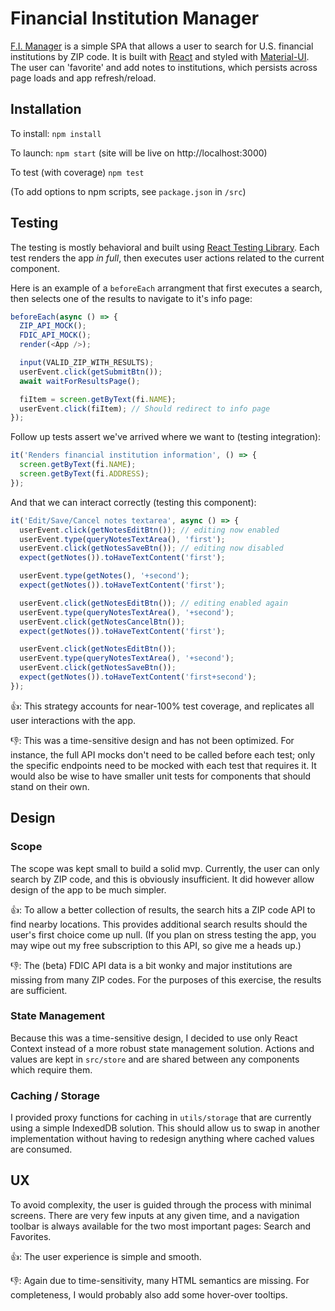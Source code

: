 # Financial Institution Manager

[F.I. Manager](https://fi-manager.netlify.app) is a simple SPA that allows a user to search for U.S. financial institutions by ZIP code. It is built with [React](https://reactjs.org/docs/getting-started.html) and styled with [Material-UI](https://material-ui.com/getting-started/installation/). The user can 'favorite' and add notes to institutions, which persists across page loads and app refresh/reload.

## Installation

To install: `npm install`

To launch: `npm start` (site will be live on http://localhost:3000)

To test (with coverage) `npm test`

(To add options to npm scripts, see `package.json` in `/src`)

## Testing

The testing is mostly behavioral and built using [React Testing Library](https://testing-library.com/docs/react-testing-library/intro/). Each test renders the app _in full_, then executes user actions related to the current component.

Here is an example of a `beforeEach` arrangment that first executes a search, then selects one of the results to navigate to it's info page:

```javascript
beforeEach(async () => {
  ZIP_API_MOCK();
  FDIC_API_MOCK();
  render(<App />);

  input(VALID_ZIP_WITH_RESULTS);
  userEvent.click(getSubmitBtn());
  await waitForResultsPage();

  fiItem = screen.getByText(fi.NAME);
  userEvent.click(fiItem); // Should redirect to info page
});
```

Follow up tests assert we've arrived where we want to (testing integration):

```javascript
it('Renders financial institution information', () => {
  screen.getByText(fi.NAME);
  screen.getByText(fi.ADDRESS);
});
```

And that we can interact correctly (testing this component):

```javascript
it('Edit/Save/Cancel notes textarea', async () => {
  userEvent.click(getNotesEditBtn()); // editing now enabled
  userEvent.type(queryNotesTextArea(), 'first');
  userEvent.click(getNotesSaveBtn()); // editing now disabled
  expect(getNotes()).toHaveTextContent('first');

  userEvent.type(getNotes(), '+second');
  expect(getNotes()).toHaveTextContent('first');

  userEvent.click(getNotesEditBtn()); // editing enabled again
  userEvent.type(queryNotesTextArea(), '+second');
  userEvent.click(getNotesCancelBtn());
  expect(getNotes()).toHaveTextContent('first');

  userEvent.click(getNotesEditBtn());
  userEvent.type(queryNotesTextArea(), '+second');
  userEvent.click(getNotesSaveBtn());
  expect(getNotes()).toHaveTextContent('first+second');
});
```

👍: This strategy accounts for near-100% test coverage, and replicates all user interactions with the app.

👎: This was a time-sensitive design and has not been optimized. For instance, the full API mocks don't need to be called before each test; only the specific endpoints need to be mocked with each test that requires it. It would also be wise to have smaller unit tests for components that should stand on their own.

## Design

### Scope

The scope was kept small to build a solid mvp. Currently, the user can only search by ZIP code, and this is obviously insufficient. It did however allow design of the app to be much simpler.

👍: To allow a better collection of results, the search hits a ZIP code API to find nearby locations. This provides additional search results should the user's first choice come up null. (If you plan on stress testing the app, you may wipe out my free subscription to this API, so give me a heads up.)

👎: The (beta) FDIC API data is a bit wonky and major institutions are missing from many ZIP codes. For the purposes of this exercise, the results are sufficient.

### State Management

Because this was a time-sensitive design, I decided to use only React Context instead of a more robust state management solution. Actions and values are kept in `src/store` and are shared between any components which require them.

### Caching / Storage

I provided proxy functions for caching in `utils/storage` that are currently using a simple IndexedDB solution. This should allow us to swap in another implementation without having to redesign anything where cached values are consumed.

## UX

To avoid complexity, the user is guided through the process with minimal screens. There are very few inputs at any given time, and a navigation toolbar is always available for the two most important pages: Search and Favorites.

👍: The user experience is simple and smooth.

👎: Again due to time-sensitivity, many HTML semantics are missing. For completeness, I would probably also add some hover-over tooltips.
